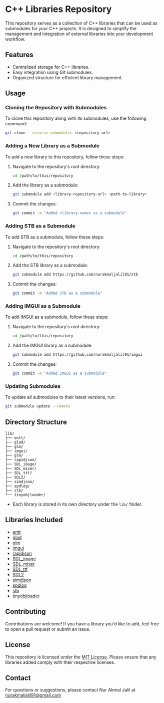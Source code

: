 # C++ Libraries Repository

This repository serves as a collection of C++ libraries that can be used as submodules for your C++ projects. It is designed to simplify the management and integration of external libraries into your development workflow.

## Features

- Centralized storage for C++ libraries.
- Easy integration using Git submodules.
- Organized structure for efficient library management.

## Usage

### Cloning the Repository with Submodules

To clone this repository along with its submodules, use the following command:

```bash
git clone --recurse-submodules <repository-url>
```

### Adding a New Library as a Submodule

To add a new library to this repository, follow these steps:

1. Navigate to the repository's root directory:
    ```bash
    cd /path/to/this/repository
    ```

2. Add the library as a submodule:
    ```bash
    git submodule add <library-repository-url> <path-to-library>
    ```

3. Commit the changes:
    ```bash
    git commit -m "Added <library-name> as a submodule"
    ```

### Adding STB as a Submodule

To add STB as a submodule, follow these steps:
1. Navigate to the repository's root directory:
    ```bash
    cd /path/to/this/repository
    ```
2. Add the STB library as a submodule:
    ```bash
    git submodule add https://github.com/nurakmaljalil91/stb

    ```
3. Commit the changes:
    ```bash
    git commit -m "Added STB as a submodule"
    ```

### Adding IMGUI as a Submodule
To add IMGUI as a submodule, follow these steps:

1. Navigate to the repository's root directory:
    ```bash
    cd /path/to/this/repository
    ```
2. Add the IMGUI library as a submodule:
    ```bash
    git submodule add https://github.com/nurakmaljalil91/imgui
    ```
3. Commit the changes:
    ```bash
    git commit -m "Added IMGUI as a submodule"
    ```

### Updating Submodules

To update all submodules to their latest versions, run:

```bash
git submodule update --remote
```

## Directory Structure

```
lib/
├── entt/
├── glad/
├── glm/
├── imgui/
├── glm/
├── rapidjson/
├── SDL_image/
├── SDL_mixer/
├── SDL_ttf/
├── SDL2/
├── simdjson/
├── spdlog/
├── stb/
└── tinyobjloader/

```

- Each library is stored in its own directory under the `lib/` folder.

## Libraries Included
- [entt](https://github.com/cpp-utilities/entt)
- [glad](https://github.com/Dav1dde/glad)
- [glm](https://github.com/g-truc/glm)
- [imgui](https://github.com/ocornut/imgui)
- [rapidjson](https://github.com/Tencent/rapidjson)
- [SDL_image](https://github.com/libsdl-org/SDL_image)
- [SDL_mixer](https://github.com/libsdl-org/SDL_mixer)
- [SDL_ttf](https://github.com/libsdl-org/SDL_ttf)
- [SDL2](https://github.com/libsdl-org/SDL)
- [simdjson](https://github.com/simdjson/simdjson)
- [spdlog](https://github.com/gabime/spdlog)
- [stb](https://github.com/nurakmaljalil91/stb)
- [tinyobjloader](https://github.com/tinyobjloader/tinyobjloader)

## Contributing

Contributions are welcome! If you have a library you'd like to add, feel free to open a pull request or submit an issue.

## License

This repository is licensed under the [MIT License](LICENSE). Please ensure that any libraries added comply with their respective licenses.

## Contact

For questions or suggestions, please contact Nur Akmal Jalil at nurakmaljalil91@gmail.com